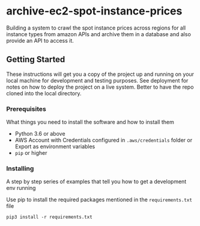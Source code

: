 # archive-ec2-spot-instance-prices
Building a system to crawl the spot instance prices across regions for all instance types from amazon APIs and archive them in a database and also provide an API to access it.

## Getting Started

These instructions will get you a copy of the project up and running on your local machine for development and testing purposes. See deployment for notes on how to deploy the project on a live system. Better to have the repo cloned into the local directory.

### Prerequisites

What things you need to install the software and how to install them

* Python 3.6 or above
* AWS Account with Credentials configured in `.aws/credentials` folder or Export as environment variables
* `pip` or higher

### Installing

A step by step series of examples that tell you how to get a development env running

Use pip to install the required packages mentioned in the `requirements.txt` file

```
pip3 install -r requirements.txt
```
